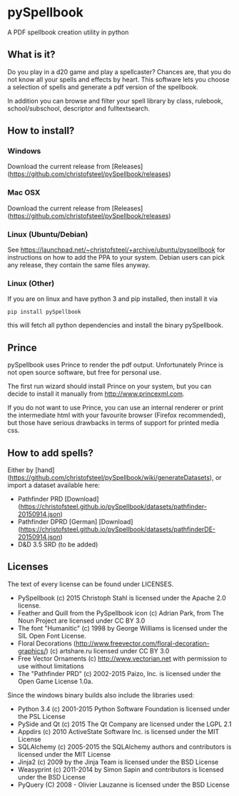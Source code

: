 # pySpellbook
A PDF spellbook creation utility in python

## What is it?
Do you play in a d20 game and play a spellcaster? Chances are, that you 
do not know all your spells and effects by heart. This software lets you 
choose a selection of spells and generate a pdf version of the spellbook.

In addition you can browse and filter your spell library by class, rulebook,
school/subschool, descriptor and fulltextsearch.

## How to install?
### Windows
Download the current release from [Releases] (https://github.com/christofsteel/pySpellbook/releases)

### Mac OSX
Download the current release from [Releases] (https://github.com/christofsteel/pySpellbook/releases)

### Linux (Ubuntu/Debian)
See https://launchpad.net/~christofsteel/+archive/ubuntu/pyspellbook for instructions 
on how to add the PPA to your system. Debian users can pick any release, they contain 
the same files anyway.

### Linux (Other)
If you are on linux and have python 3 and pip installed, then install it
via

	pip install pySpellbook

this will fetch all python dependencies and install the binary pySpellbook.

## Prince

pySpellbook uses Prince to render the pdf output. Unfortunately Prince  is
not open source software, but free for personal use. 

The first run wizard should install Prince on your system, but you can decide
to install it manually from http://www.princexml.com.

If you do not want to use Prince, you can use an internal renderer or 
print the intermediate html with your favourite browser (Firefox recommended),
but those have serious drawbacks in terms of support for printed media css.

## How to add spells?
Either by [hand] (https://github.com/christofsteel/pySpellbook/wiki/generateDatasets), or import a dataset available here:

* Pathfinder PRD [Download] (https://christofsteel.github.io/pySpellbook/datasets/pathfinder-20150914.json)
* Pathfinder DPRD \[German\] [Download] (https://christofsteel.github.io/pySpellbook/datasets/pathfinderDE-20150914.json)
* D&D 3.5 SRD (to be added)

## Licenses
The text of every license can be found under LICENSES.
 * PySpellbook (c) 2015 Christoph Stahl is licensed under the Apache 2.0 license.
 * Feather and Quill from the PySpellbook icon (c) Adrian Park, from The Noun Project are licensed under CC BY 3.0 
 * The font "Humanitic" (c) 1998 by George Williams is licensed under the SIL Open Font License.
 * Floral Decorations (http://www.freevector.com/floral-decoration-graphics/) (c) artshare.ru licensed under CC BY 3.0
 * Free Vector Ornaments (c) http://www.vectorian.net with permission to use without limitations
 * The "Pathfinder PRD" (c) 2002-2015 Paizo, Inc. is licensed under the Open Game License 1.0a.

Since the windows binary builds also include the libraries used:
 * Python 3.4 (c) 2001-2015 Python Software Foundation is licensed under the PSL License
 * PySide and Qt (c) 2015 The Qt Company are licensed under the LGPL 2.1
 * Appdirs (c) 2010 ActiveState Software Inc. is licensed under the MIT License
 * SQLAlchemy (c) 2005-2015 the SQLAlchemy authors and contributors is licensed under the MIT License
 * Jinja2 (c) 2009 by the Jinja Team is licensed under the BSD License
 * Weasyprint (c) 2011-2014 by Simon Sapin and contributors is licensed under the BSD License
 * PyQuery (C) 2008 - Olivier Lauzanne is licensed under the BSD License
